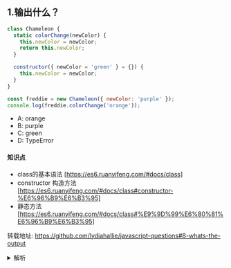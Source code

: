 ## 1.输出什么？
```javascript
class Chameleon {
  static colorChange(newColor) {
    this.newColor = newColor;
    return this.newColor;
  }

  constructor({ newColor = 'green' } = {}) {
    this.newColor = newColor;
  }
}

const freddie = new Chameleon({ newColor: 'purple' });
console.log(freddie.colorChange('orange'));
```

- A: orange
- B: purple
- C: green
- D: TypeError

#### 知识点
+ class的基本语法 [https://es6.ruanyifeng.com/#docs/class]
+ constructor 构造方法 [https://es6.ruanyifeng.com/#docs/class#constructor-%E6%96%B9%E6%B3%95]
+ 静态方法 [https://es6.ruanyifeng.com/#docs/class#%E9%9D%99%E6%80%81%E6%96%B9%E6%B3%95]


转载地址:
https://github.com/lydiahallie/javascript-questions#8-whats-the-output



<details>
<summary>解析</summary>
答案：D

解析：freddie 是 Chameleon 这个类的一个实例。其中colorChange是Chameleon类的一个静态方法。
使用了static关键词声明的方法，称作静态方法。 静态方法是不会被实例继承的，直接通过类来进行调用。
所以freddie实例去调用静态方法，会报TypeError的错误。
</details>
